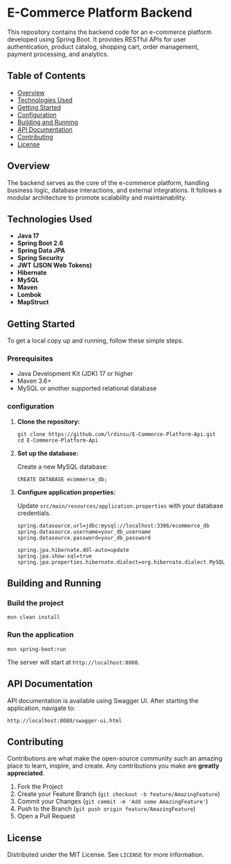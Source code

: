 # E-Commerce Platform Backend

This repository contains the backend code for an e-commerce platform developed using Spring Boot. It provides RESTful
APIs for user authentication, product catalog, shopping cart, order management, payment processing, and analytics.

## Table of Contents

- [Overview](#overview)
- [Technologies Used](#technologies-used)
- [Getting Started](#getting-started)
- [Configuration](#configuration)
- [Building and Running](#building-and-running)
- [API Documentation](#api-documentation)
- [Contributing](#contributing)
- [License](#license)

## Overview

The backend serves as the core of the e-commerce platform, handling business logic, database interactions, and external
integrations. It follows a modular architecture to promote scalability and maintainability.

## Technologies Used

- **Java 17**
- **Spring Boot 2.6**
- **Spring Data JPA**
- **Spring Security**
- **JWT (JSON Web Tokens)**
- **Hibernate**
- **MySQL**
- **Maven**
- **Lombok**
- **MapStruct**

## Getting Started

To get a local copy up and running, follow these simple steps.

### Prerequisites

- Java Development Kit (JDK) 17 or higher
- Maven 3.6+
- MySQL or another supported relational database

### configuration

1. **Clone the repository:**

   ```
   git clone https://github.com/lrdinsu/E-Commerce-Platform-Api.git
   cd E-Commerce-Platform-Api
   ```

2. **Set up the database:**

   Create a new MySQL database:

   ```
   CREATE DATABASE ecommerce_db;
   ```

3. **Configure application properties:**

   Update `src/main/resources/application.properties` with your database credentials.

    ```
   spring.datasource.url=jdbc:mysql://localhost:3306/ecommerce_db
   spring.datasource.username=your_db_username
   spring.datasource.password=your_db_password

   spring.jpa.hibernate.ddl-auto=update
   spring.jpa.show-sql=true
   spring.jpa.properties.hibernate.dialect=org.hibernate.dialect.MySQL8Dialect
   ```

## Building and Running

### Build the project

```
mvn clean install
```

### Run the application

```
mvn spring-boot:run
```

The server will start at `http://localhost:8080`.

## API Documentation

API documentation is available using Swagger UI. After starting the application, navigate to:

`http://localhost:8080/swagger-ui.html`

## Contributing

Contributions are what make the open-source community such an amazing place to learn, inspire, and create. Any
contributions you make are **greatly appreciated**.

1. Fork the Project
2. Create your Feature Branch (`git checkout -b feature/AmazingFeature`)
3. Commit your Changes (`git commit -m 'Add some AmazingFeature'`)
4. Push to the Branch (`git push origin feature/AmazingFeature`)
5. Open a Pull Request

## License

Distributed under the MIT License. See `LICENSE` for more information.

